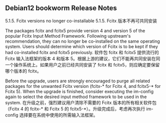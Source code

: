 ## Debian12 bookworm Release Notes

5.1.5. Fcitx versions no longer co-installable
5.1.5. Fcitx 版本不再可共同安装

The packages fcitx and fcitx5 provide version 4 and version 5 of the popular Fcitx Input Method Framework. Following upstream's recommendation, they can no longer be co-installed on the same operating system. Users should determine which version of Fcitx is to be kept if they had co-installed fcitx and fcitx5 previously.
软件包 fcitx 和 fcitx5 提供流行的 Fcitx 输入法框架的版本 4 和版本 5。根据上游的建议，它们不能再共同安装在同一个操作系统上。如果用户之前已经共同安装了 fcitx 和 fcitx5，则应确定要保留哪个版本的 fcitx。

Before the upgrade, users are strongly encouraged to purge all related packages for the unwanted Fcitx version (fcitx-* for Fcitx 4, and fcitx5-* for Fcitx 5). When the upgrade is finished, consider executing the im-config again to select the desired input method framework to be used in the system.
在升级之前，强烈建议用户清除不需要的 Fcitx 版本的所有相关软件包（Fcitx 4 的 fcitx-* 和 Fcitx 5 的 fcitx5-*）。升级完成后，考虑再次执行 im-config 选择要在系统中使用的所需输入法框架。